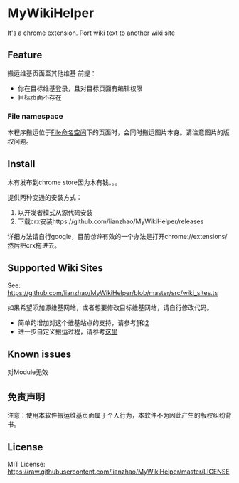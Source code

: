 # MyWikiHelper
It's a chrome extension.
Port wiki text to another wiki site

## Feature
搬运维基页面至其他维基
前提：
* 你在目标维基登录，且对目标页面有编辑权限
* 目标页面不存在

### File namespace
本程序搬运位于[File命名空间](https://www.mediawiki.org/wiki/Help:Namespaces#File)下的页面时，会同时搬运图片本身。请注意图片的版权问题。

## Install
木有发布到chrome store因为木有钱。。。

提供两种变通的安装方式：
1. 以开发者模式从源代码安装
2. 下载crx安装https://github.com/lianzhao/MyWikiHelper/releases

详细方法请自行google，目前*也许*有效的一个办法是打开chrome://extensions/ 然后把crx拖进去。

## Supported Wiki Sites
See: https://github.com/lianzhao/MyWikiHelper/blob/master/src/wiki_sites.ts

如果希望添加源维基网站，或者想要修改目标维基网站，请自行修改代码。
* 简单的增加对这个维基站点的支持，请参考[1](https://github.com/lianzhao/MyWikiHelper/commit/8726fba1db04074e8e8c7a9c316a0184a153bda8)和[2](https://github.com/lianzhao/MyWikiHelper/commit/759f38f4e679ed3dafb09ac175f5df0953e3eda7)
* 进一步自定义搬运过程，请参考[这里](https://github.com/lianzhao/MyWikiHelper/commit/0aa08fd6842f3219e8b0e7f71a1d04d6856e5549)

## Known issues
对Module无效

## 免责声明
注意：使用本软件搬运维基页面属于个人行为，本软件不为因此产生的版权纠纷背书。

## License
MIT License: https://raw.githubusercontent.com/lianzhao/MyWikiHelper/master/LICENSE
